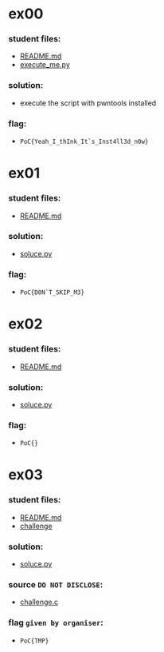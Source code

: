 # ex00
### student files:
- [README.md](ex00/README.md)
- [execute_me.py](ex00/execute_me.py)
### solution:
- execute the script with pwntools installed
### flag:
- ``PoC{Yeah_I_thInk_It`s_Inst4ll3d_n0w}``

# ex01
### student files:
- [README.md](ex01/README.md)
### solution:
- [soluce.py](ex01/soluce.py)
### flag:
- ``PoC{D0N`T_SKIP_M3}``

# ex02
### student files:
- [README.md](ex02/README.md)
### solution:
- [soluce.py](ex02/soluce.py)
### flag:
- ``PoC{}``

# ex03
### student files:
- [README.md](ex03/README.md)
- [challenge](ex03/challenge)
### solution:
- [soluce.py](ex03/soluce.py)
### source `DO NOT DISCLOSE`:
- [challenge.c](ex03/challenge.c)
### flag `given by organiser`:
- ``PoC{TMP}``
